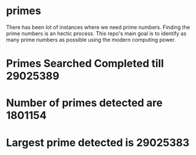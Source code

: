 # primes
There has been lot of instances where we need prime numbers. Finding the prime numbers is an hectic process. This repo's main goal is to identify as many prime numbers as possible using the modern computing power.

# Primes Searched Completed till 29025389
# Number of primes detected are 1801154
# Largest prime detected is 29025383
